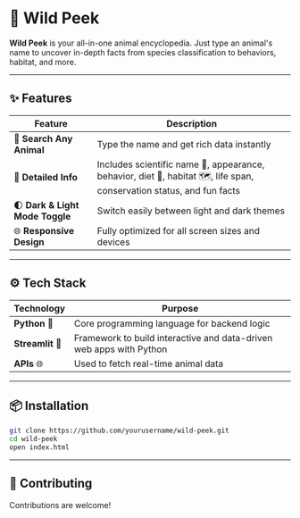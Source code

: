 # 🐾 Wild Peek

**Wild Peek** is your all-in-one animal encyclopedia. Just type an animal's name to uncover in-depth facts from species classification to behaviors, habitat, and more.

---

## ✨ Features

| Feature | Description |
|--------|-------------|
| 🔎 **Search Any Animal** | Type the name and get rich data instantly |
| 📄 **Detailed Info** | Includes scientific name 🧬, appearance, behavior, diet 🍃, habitat 🗺️, life span, conservation status, and fun facts |
| 🌓 **Dark & Light Mode Toggle** | Switch easily between light and dark themes |
| 🌐 **Responsive Design** | Fully optimized for all screen sizes and devices |

---

## ⚙️ Tech Stack

| Technology | Purpose |
|------------|---------|
| **Python** 🐍 | Core programming language for backend logic |
| **Streamlit** 🚀 | Framework to build interactive and data-driven web apps with Python |
| **APIs** 🌐 | Used to fetch real-time animal data |

---

## 📦 Installation

```bash
git clone https://github.com/yourusername/wild-peek.git
cd wild-peek
open index.html
```
---

## 🤝 Contributing

Contributions are welcome!
